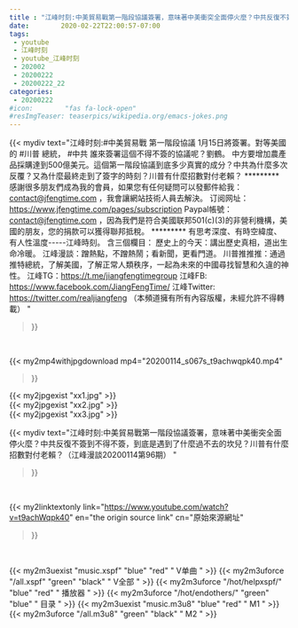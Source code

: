 ```yaml
---
title : "江峰时刻:中美貿易戰第一階段協議簽署，意味著中美衝突全面停火麼？中共反復不簽到不得不簽，到底是遇到了什麼過不去的坎兒？川普有什麼招數對付老賴？（江峰漫談20200114第96期） "
date:        2020-02-22T22:00:57-07:00
tags:
 - youtube
 - 江峰时刻
 - youtube_江峰时刻
 - 202002
 - 20200222
 - 20200222_22
categories:
 - 20200222
#icon:        "fas fa-lock-open"
#resImgTeaser: teaserpics/wikipedia.org/emacs-jokes.png
---
```


{{< mydiv text="江峰时刻:#中美貿易戰 第一階段協議 1月15日將簽署。對等美國的 #川普 總統， #中共 誰來簽署這個不得不簽的協議呢？劉鶴。 中方要增加農產品採購達到500億美元。這個第一階段協議到底多少真實的成分？中共為什麼多次反覆？又為什麼最終走到了簽字的時刻？川普有什麼招數對付老賴？     ********* 感謝很多朋友們成為我的會員，如果您有任何疑問可以發郵件給我：contact@jfengtime.com ，我會讓網站技術人員去解決。 订阅网址：https://www.jfengtime.com/pages/subscription Paypal帳號：contact@jfengtime.com ，因為我們是符合美國联邦501(c)(3)的非營利機構，美國的朋友，您的捐款可以獲得聯邦抵稅。     ********* 有思考深度、有時空緯度、有人性溫度-----江峰時刻。 含三個欄目： 歷史上的今天：講出歷史真相，道出生命冷暖。 江峰漫談：蹭熱點，不蹭熱鬧；看新聞，更看門道。 川普推推推：通過推特總統，了解美國，了解正常人類秩序，一起為未來的中國尋找智慧和久違的神性。  江峰TG：https://t.me/jiangfengtimegroup 江峰FB: https://www.facebook.com/JiangFengTime/ 江峰Twitter: https://twitter.com/realjiangfeng （本頻道擁有所有內容版權，未經允許不得轉載） "
>}}
<br>


{{< my2mp4withjpgdownload mp4="20200114_s067s_t9achwqpk40.mp4"
>}}

{{< my2jpgexist "xx1.jpg" >}}<br>
{{< my2jpgexist "xx2.jpg" >}}<br>
{{< my2jpgexist "xx3.jpg" >}}<br>



{{< mydiv text="江峰时刻:中美貿易戰第一階段協議簽署，意味著中美衝突全面停火麼？中共反復不簽到不得不簽，到底是遇到了什麼過不去的坎兒？川普有什麼招數對付老賴？（江峰漫談20200114第96期） "
>}}
<br>

{{< my2linktextonly link="https://www.youtube.com/watch?v=t9achWqpk40"
en="the origin source link" cn="原始來源網址"
>}}


<br>

{{< my2m3uexist "music.xspf"        "blue"   "red"    " V单曲 " >}} {{< my2m3uforce "/all.xspf"         "green"  "black"  " V全部 " >}} {{< my2m3uforce "/hot/helpxspf/"    "blue"   "red"    " 播放器 " >}} {{< my2m3uforce "/hot/endothers/"   "green"  "blue"   " 目录 " >}} {{< my2m3uexist "music.m3u8"        "blue"   "red"    " M1 " >}} {{< my2m3uforce "/all.m3u8"         "green"  "black"  " M2 " >}} 
